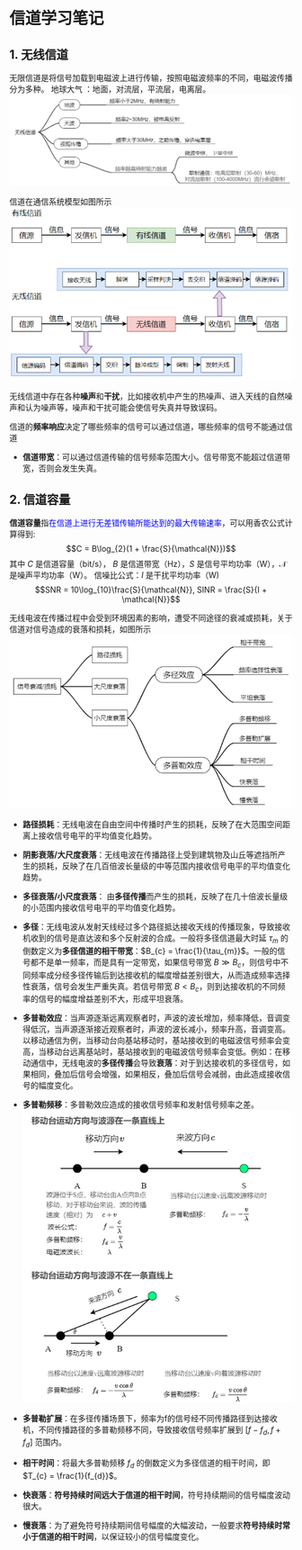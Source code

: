 # 信道学习笔记

## 1. 无线信道

无限信道是将信号加载到电磁波上进行传输，按照电磁波频率的不同，电磁波传播分为多种。
地球大气 ：地面，对流层，平流层，电离层。
![](../Cryptology/Channel_W.png)

信道在通信系统模型如图所示
![](Channels.png)

无线信道中存在各种**噪声**和**干扰**，比如接收机中产生的热噪声、进入天线的自然噪声和认为噪声等，噪声和干扰可能会使信号失真并导致误码。

信道的**频率响应**决定了哪些频率的信号可以通过信道，哪些频率的信号不能通过信道
* **信道带宽**：可以通过信道传输的信号频率范围大小。信号带宽不能超过信道带宽，否则会发生失真。

## 2. 信道容量

**信道容量**指<font color= blue>在信道上进行无差错传输所能达到的最大传输速率</font>，可以用香农公式计算得到:
$$C = B\log_{2}(1 + \frac{S}{\mathcal{N}})$$
其中 $C$ 是信道容量（bit/s）， $B$ 是信道带宽（Hz），$S$ 是信号平均功率（W），$\mathcal{N}$ 是噪声平均功率（W）。
信噪比公式：$I$ 是干扰平均功率（W)
$$SNR = 10\log_{10}\frac{S}{\mathcal{N}}, SINR = \frac{S}{I + \mathcal{N}}$$

无线电波在传播过程中会受到环境因素的影响，遭受不同途径的衰减或损耗，关于信道对信号造成的衰落和损耗，如图所示
![](Loss.png)

* **路径损耗**：无线电波在自由空间中传播时产生的损耗，反映了在大范围空间距离上接收信号电平的平均值变化趋势。
* **阴影衰落/大尺度衰落**：无线电波在传播路径上受到建筑物及山丘等遮挡所产生的损耗，反映了在几百倍波长量级的中等范围内接收信号电平的平均值变化趋势。
* **多径衰落/小尺度衰落**： 由**多径传播**而产生的损耗，反映了在几十倍波长量级的小范围内接收信号电平的平均值变化趋势。
* **多径**：无线电波从发射天线经过多个路径抵达接收天线的传播现象，导致接收机收到的信号是直达波和多个反射波的合成。一般将多径信道最大时延 $\tau_{m}$ 的倒数定义为**多径信道的相干带宽**：$B_{c} = \frac{1}{\tau_{m}}$。一般的信号都不是单一频率，而是具有一定带宽，如果信号带宽 $B \gg B_{c}$，则信号中不同频率成分经多径传输后到达接收机的幅度增益差别很大，从而造成频率选择性衰落，信号会发生严重失真。若信号带宽 $B < B_{c}$，则到达接收机的不同频率的信号的幅度增益差别不大，形成平坦衰落。

* **多普勒效应**：当声源逐渐远离观察者时，声波的波长增加，频率降低，音调变得低沉，当声源逐渐接近观察者时，声波的波长减小，频率升高，音调变高。以移动通信为例，当移动台向基站移动时，基站接收到的电磁波信号频率会变高，当移动台远离基站时，基站接收到的电磁波信号频率会变低。例如：在移动通信中，无线电波的**多径传播**会导致**衰落**：对于到达接收机的多径信号，如果相同，叠加后信号会增强，如果相反，叠加后信号会减弱，由此造成接收信号的幅度变化。
* **多普勒频移**：多普勒效应造成的接收信号频率和发射信号频率之差。
  ![](Doppler_f.png)
* **多普勒扩展**：在多径传播场景下，频率为f的信号经不同传播路径到达接收机，不同传播路径的多普勒频移不同，导致接收信号频率扩展到 $[f - f_{d}, f+f_{d}]$ 范围内。
* **相干时间**：将最大多普勒频移 $f_{d}$ 的倒数定义为多径信道的相干时间，即 $T_{c} = \frac{1}{f_{d}}$。
* **快衰落**：**符号持续时间远大于信道的相干时间**，符号持续期间的信号幅度波动很大。
* **慢衰落**：为了避免符号持续期间信号幅度的大幅波动，一般要求**符号持续时常小于信道的相干时间**，以保证较小的信号幅度变化。


